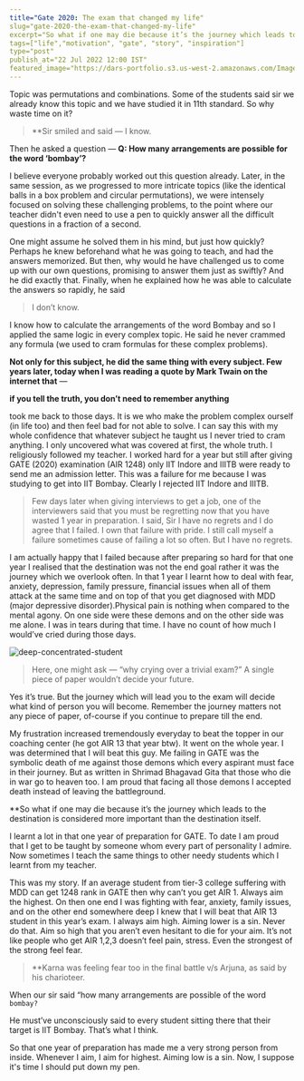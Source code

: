 ```yaml
---
title="Gate 2020: The exam that changed my life"
slug="gate-2020-the-exam-that-changed-my-life"
excerpt="So what if one may die because it’s the journey which leads to the destination is considered more important than the destination itself"
tags=["life","motivation", "gate", "story", "inspiration"]
type="post"
publish_at="22 Jul 2022 12:00 IST"
featured_image="https://dars-portfolio.s3.us-west-2.amazonaws.com/Images/Artist-++Monk+-+Meditation.jpg"
---
```


Topic was permutations and combinations. Some of the students said sir we already know this topic and we have studied it in 11th standard. So why waste time on it? 

>**Sir smiled and said — I know. 

Then he asked a question — 
**Q: How many arrangements are possible for the word ‘bombay’?**

I believe everyone probably worked out this question already. Later, in the same session, as we progressed to more intricate topics (like the identical balls in a box problem and circular permutations), we were intensely focused on solving these challenging problems, to the point where our teacher didn't even need to use a pen to quickly answer all the difficult questions in a fraction of a second.

  
One might assume he solved them in his mind, but just how quickly? Perhaps he knew beforehand what he was going to teach, and had the answers memorized. But then, why would he have challenged us to come up with our own questions, promising to answer them just as swiftly? And he did exactly that. Finally, when he explained how he was able to calculate the answers so rapidly, he said 

> I don’t know. 

I know how to calculate the arrangements of the word Bombay and so I applied the same logic in every complex topic. He said he never crammed any formula (we used to cram formulas for these complex problems). 

**Not only for this subject, he did the same thing with every subject. Few years later, today when I was reading a quote by Mark Twain on the internet that** — 

**if you tell the truth, you don’t need to remember anything** 

took me back to those days. It is we who make the problem complex ourself (in life too) and then feel bad for not able to solve. I can say this with my whole confidence that whatever subject he taught us I never tried to cram anything. I only uncovered what was covered at first, the whole truth. I religiously followed my teacher. I worked hard for a year but still after giving GATE (2020) examination (AIR 1248) only IIT Indore and IIITB were ready to send me an admission letter. This was a failure for me because I was studying to get into IIT Bombay. Clearly I rejected IIT Indore and IIITB. 

> Few days later when giving interviews to get a job, one of the interviewers said that you must be regretting now that you have wasted 1 year in preparation. I said, Sir I have no regrets and I do agree that I failed. I own that failure with pride. I still call myself a failure sometimes cause of failing a lot so often. But I have no regrets. 

I am actually happy that I failed because after preparing so hard for that one year I realised that the destination was not the end goal rather it was the journey which we overlook often. In that 1 year I learnt how to deal with fear, anxiety, depression, family pressure, financial issues when all of them attack at the same time and on top of that you get diagnosed with MDD (major depressive disorder).Physical pain is nothing when compared to the mental agony. On one side were these demons and on the other side was me alone. I was in tears during that time. I have no count of how much I would’ve cried during those days. 


![deep-concentrated-student](https://dars-portfolio.s3.us-west-2.amazonaws.com/Images/Artist-++Monk+-+Meditation.jpg)

> Here, one might ask — “why crying over a trivial exam?” A single piece of paper wouldn’t decide your future. 

Yes it’s true. But the journey which will lead you to the exam will decide what kind of person you will become. Remember the journey matters not any piece of paper, of-course if you continue to prepare till the end.  

My frustration increased tremendously everyday to beat the topper in our coaching center (he got AIR 13 that year btw). It went on the whole year. I was determined that I will beat this guy. Me failing in GATE was the symbolic death of me against those demons which every aspirant must face in their journey. But as written in Shrimad Bhagavad Gita that those who die in war go to heaven too. I am proud that facing all those demons I accepted death instead of leaving the battleground. 

**So what if one may die because it’s the journey which leads to the destination is considered more important than the destination itself.

I learnt a lot in that one year of preparation for GATE. To date I am proud that I get to be taught by someone whom every part of personality I admire. Now sometimes I teach the same things to other needy students which I learnt from my teacher. 


This was my story. If an average student from tier-3 college suffering with MDD can get 1248 rank in GATE then why can’t you get AIR 1. Always aim the highest. On then one end I was fighting with fear, anxiety, family issues, and on the other end somewhere deep I knew that I will beat that AIR 13 student in this year’s exam. I always aim high. Aiming lower is a sin. Never do that. Aim so high that you aren’t even hesitant to die for your aim. It’s not like people who get AIR 1,2,3 doesn’t feel pain, stress. Even the strongest of the strong feel fear.

> **Karna was feeling fear too in the final battle v/s Arjuna, as said by his charioteer. 

When our sir said “how many arrangements are possible of the word ```bombay?```    

He must’ve unconsciously said to every student sitting there that their target is IIT Bombay. That’s what I think.

So that one year of preparation has made me a very strong person from inside. Whenever I aim, I aim for highest. Aiming low is a sin. 
Now, I suppose it's time I should put down my pen.

